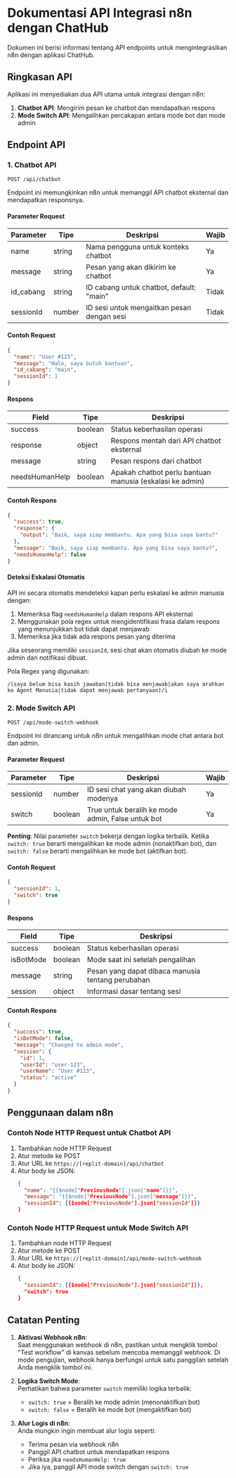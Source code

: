 # Dokumentasi API Integrasi n8n dengan ChatHub

Dokumen ini berisi informasi tentang API endpoints untuk mengintegrasikan n8n dengan aplikasi ChatHub.

## Ringkasan API

Aplikasi ini menyediakan dua API utama untuk integrasi dengan n8n:

1. **Chatbot API**: Mengirim pesan ke chatbot dan mendapatkan respons
2. **Mode Switch API**: Mengalihkan percakapan antara mode bot dan mode admin

## Endpoint API

### 1. Chatbot API

```
POST /api/chatbot
```

Endpoint ini memungkinkan n8n untuk memanggil API chatbot eksternal dan mendapatkan responsnya.

#### Parameter Request

| Parameter | Tipe    | Deskripsi                                      | Wajib |
|-----------|---------|------------------------------------------------|-------|
| name      | string  | Nama pengguna untuk konteks chatbot            | Ya    |
| message   | string  | Pesan yang akan dikirim ke chatbot             | Ya    |
| id_cabang | string  | ID cabang untuk chatbot, default: "main"       | Tidak |
| sessionId | number  | ID sesi untuk mengaitkan pesan dengan sesi     | Tidak |

#### Contoh Request

```json
{
  "name": "User #123",
  "message": "Halo, saya butuh bantuan",
  "id_cabang": "main",
  "sessionId": 1
}
```

#### Respons

| Field         | Tipe    | Deskripsi                                               |
|---------------|---------|--------------------------------------------------------|
| success       | boolean | Status keberhasilan operasi                             |
| response      | object  | Respons mentah dari API chatbot eksternal               |
| message       | string  | Pesan respons dari chatbot                              |
| needsHumanHelp| boolean | Apakah chatbot perlu bantuan manusia (eskalasi ke admin)|

#### Contoh Respons

```json
{
  "success": true,
  "response": {
    "output": "Baik, saya siap membantu. Apa yang bisa saya bantu?"
  },
  "message": "Baik, saya siap membantu. Apa yang bisa saya bantu?",
  "needsHumanHelp": false
}
```

#### Deteksi Eskalasi Otomatis

API ini secara otomatis mendeteksi kapan perlu eskalasi ke admin manusia dengan:

1. Memeriksa flag `needsHumanHelp` dalam respons API eksternal
2. Menggunakan pola regex untuk mengidentifikasi frasa dalam respons yang menunjukkan bot tidak dapat menjawab
3. Memeriksa jika tidak ada respons pesan yang diterima

Jika seseorang memiliki `sessionId`, sesi chat akan otomatis diubah ke mode admin dan notifikasi dibuat.

Pola Regex yang digunakan:
```
/(saya belum bisa kasih jawaban|tidak bisa menjawab|akan saya arahkan ke Agent Manusia|tidak dapat menjawab pertanyaan)/i
```

### 2. Mode Switch API

```
POST /api/mode-switch-webhook
```

Endpoint ini dirancang untuk n8n untuk mengalihkan mode chat antara bot dan admin.

#### Parameter Request

| Parameter | Tipe    | Deskripsi                                       | Wajib |
|-----------|---------|--------------------------------------------------|-------|
| sessionId | number  | ID sesi chat yang akan diubah modenya            | Ya    |
| switch    | boolean | True untuk beralih ke mode admin, False untuk bot | Ya    |

**Penting**: Nilai parameter `switch` bekerja dengan logika terbalik. Ketika `switch: true` berarti mengalihkan ke mode admin (nonaktifkan bot), dan `switch: false` berarti mengalihkan ke mode bot (aktifkan bot).

#### Contoh Request

```json
{
  "sessionId": 1,
  "switch": true
}
```

#### Respons

| Field      | Tipe    | Deskripsi                                         |
|------------|---------|---------------------------------------------------|
| success    | boolean | Status keberhasilan operasi                       |
| isBotMode  | boolean | Mode saat ini setelah pengalihan                  |
| message    | string  | Pesan yang dapat dibaca manusia tentang perubahan |
| session    | object  | Informasi dasar tentang sesi                      |

#### Contoh Respons

```json
{
  "success": true,
  "isBotMode": false,
  "message": "Changed to admin mode",
  "session": {
    "id": 1,
    "userId": "user-123",
    "userName": "User #123",
    "status": "active"
  }
}
```

## Penggunaan dalam n8n

### Contoh Node HTTP Request untuk Chatbot API

1. Tambahkan node HTTP Request
2. Atur metode ke POST
3. Atur URL ke `https://[replit-domain]/api/chatbot`
4. Atur body ke JSON:
   ```json
   {
     "name": "{{$node["PreviousNode"].json["name"]}}",
     "message": "{{$node["PreviousNode"].json["message"]}}",
     "sessionId": {{$node["PreviousNode"].json["sessionId"]}}
   }
   ```

### Contoh Node HTTP Request untuk Mode Switch API

1. Tambahkan node HTTP Request 
2. Atur metode ke POST
3. Atur URL ke `https://[replit-domain]/api/mode-switch-webhook`
4. Atur body ke JSON:
   ```json
   {
     "sessionId": {{$node["PreviousNode"].json["sessionId"]}},
     "switch": true
   }
   ```

## Catatan Penting

1. **Aktivasi Webhook n8n**:  
   Saat menggunakan webhook di n8n, pastikan untuk mengklik tombol "Test workflow" di kanvas sebelum mencoba memanggil webhook. Di mode pengujian, webhook hanya berfungsi untuk satu panggilan setelah Anda mengklik tombol ini.

2. **Logika Switch Mode**:  
   Perhatikan bahwa parameter `switch` memiliki logika terbalik:
   - `switch: true` = Beralih ke mode admin (menonaktifkan bot)
   - `switch: false` = Beralih ke mode bot (mengaktifkan bot)

3. **Alur Logis di n8n**:  
   Anda mungkin ingin membuat alur logis seperti:
   - Terima pesan via webhook n8n
   - Panggil API chatbot untuk mendapatkan respons
   - Periksa jika `needsHumanHelp: true`
   - Jika iya, panggil API mode switch dengan `switch: true`